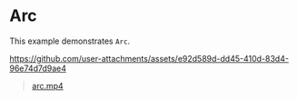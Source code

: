 # Arc

This example demonstrates `Arc`.


https://github.com/user-attachments/assets/e92d589d-dd45-410d-83d4-96e74d7d9ae4


> [arc.mp4](../../assets/arc.mp4)

